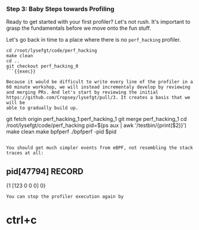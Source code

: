 ### Step 3: Baby Steps towards Profiling
Ready to get started with your first profiler? Let's not rush. It's important to grasp the fundamentals before we move onto the fun stuff.

Let's go back in time to a place where there is no `perf_hacking` profiler.
```
cd /root/lysefgt/code/perf_hacking
make clean
cd ..
git checkout perf_hacking_0
```{{exec}}

Because it would be difficult to write every line of the profiler in a 60 minute workshop, we will instead incrementaly develop by reviewing
and merging PRs. And let's start by reviewing the initial https://github.com/Cropsey/lysefgt/pull/3. It creates a basis that we will be
able to gradually build up.

```
git fetch origin perf_hacking_1:perf_hacking_1
git merge perf_hacking_1
cd /root/lysefgt/code/perf_hacking
pid=$(ps aux | awk '/testbin/{print($2)}')
make clean
make bpfperf
./bpfperf -pid $pid
```{{exec}}

You should get much simpler events from eBPF, not resembling the stack traces at all:
```
pid[47794]
  RECORD
  ---------
  {1 [123 0 0 0] 0}
```
You can stop the profiler execution again by
```
# ctrl+c
```{{exec interrupt}}
